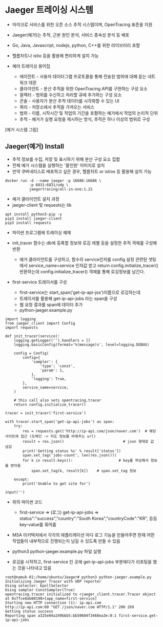 # Jaeger 트레이싱 시스템
- 마이크로 서비스를 위한 오픈 소스 추적 시스템이며, OpenTracing 표준을 지원
- Jaeger(예거)는 추적, 근본 원인 분석, 서비스 종속성 분석 등 배포
- Go, Java, Javascript, nodejs, python, C++를 위한 라이브러리 포함
- 헬름차트나 istio 등을 활용해 편리하게 설치 가능 

- 예러 트레이싱 용어집
   - 에이전트 - 사용자 데이터그램 프로토콜을 통해 전송된 범위에 대해 듣는 네트워크 데몬
   - 클라이언트 - 분산 추적을 위한 OpenTracing API를 구현하는 구성 요소
   - 컬렉터 - 범위를 수신하고 처리할 큐에 추가하는 구성 요소
   - 콘솔 - 사용자가 분산 추적 데이터를 시각화할 수 있는 UI
   - 쿼리 - 저장소에서 추적을 가져오는 서비스
   - 범위 - 이름, 시작시간 및 작업의 기간을 포함하는 예거에서 작업의 논리적 단위
   - 추적 - 예거가 실행 요청을 제시하는 방식, 추적은 하나 이상의 범위로 구성

[예거 시스템 그림]

## Jaeger(예거) Install
- 추적 정보를 수집, 저장 및 표시하기 위해 분산 구성 요소 집합
- 전체 예거 시스템을 실행하는 '올인원' 이미지로 설치
- 만약 쿠버네티스로 배포하고 싶은 경우, 헬름차트 or istios 등 활용해 설치 가능
```
docker run -d --name jaeger -p 16686:16686 \
           -p 6831:6831/udp \
           jaegertracing/all-in-one:1.22
```
- 예거 클라이언트 설치 과정 
- jaeger-client 및 requests는 lib
```
apt install python3-pip -y
pip3 install jaeger-client
pip3 install requests
```

- 파이썬 프로그램에 트레이싱 예제
- init_tracer 함수는 db에 등록할 정보와 로깅 레벨 등을 설정한 추적 객체를 구성해 반환
   - 예거 클라이언트를 구성하고, 함수의 service인자를 config 설정 관련된 셋팅에서 service_name=service 인자값 받고
     return config.initialize_tracer() 반환하는데 config.initialize_tracer() 객체를 통해 로깅정보를 남긴다.

- first-service 트레이서를 구성
   - first-service는 start_span('get-ip-api-jos')이름으로 로깅하는데 
   - 트레이서를 활용해 get-ip-api-jobs 라는 span을 구성
   - 웹 요청 결과를 span에 데이터 추가
   - python-jaeger.example.py
```
import logging
from jaeger_client import Config
import requests

def init_tracer(service):
    logging.getLogger('').handlers = []
    logging.basicConfig(format='%(message)s', level=logging.DEBUG)

    config = Config(
        config={
            'sampler': {
                'type': 'const',
                'param': 1,
            },
            'logging': True,
        },
        service_name=service,
    )

    # this call also sets opentracing.tracer
    return config.initialize_tracer()

tracer = init_tracer('first-service')

with tracer.start_span('get-ip-api-jobs') as span:
    try:
        res = requests.get('http://ip-api.com/json/naver.com')  # 해당 사이트에 접근 (도메인 -> 지도 정보를 바꿔주는 url)
        result = res.json()                           # json 형태로 값 넘김
        print('Getting status %s' % result['status'])
        span.set_tag('jobs-count', len(res.json()))
        for k in result.keys():                     # key를 파싱해서 정보를 받아옴
            span.set_tag(k, result[k])    # span.set_tag 정보

    except:
        print('Unable to get site for')

input('')
```
- 위의 파이썬 코드
   - first-service => (로그) get-ip-api-jobs => status":"success","country":"South Korea","countryCode":"KR", 등등 key-value를 묶어줌
- MSA 아키텍처에서 각각의 애플리케이션 마다 로그 기능을 만들어주면 현재 어떤 작업들이 내부적으로 진행되는지 남길 수 있도록 만들 수 있음


- python3 python-jaeger.example.py 파일 실행 
- 로깅을 시작하고, first-service 인 곳에 get-ip-api-jobs 부분에다가 리포팅을 했는 것을 나타내고 있음
```
root@namuk-01:/home/ubuntu/Jeager# python3 python-jaeger.example.py
Initializing Jaeger Tracer with UDP reporter
Using selector: EpollSelector
Using sampler ConstSampler(True)
opentracing.tracer initialized to <jaeger_client.tracer.Tracer object at 0x7fce8ab60198>[app_name=first-service]
Starting new HTTP connection (1): ip-api.com
http://ip-api.com:80 "GET /json/naver.com HTTP/1.1" 200 269
Getting status success
Reporting span a325e04a249bbb5:bb50604f3468ea3e:0:1 first-service.get-ip-api-jobs
```
